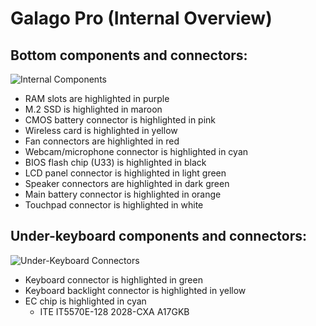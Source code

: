 # Galago Pro (Internal Overview)

## Bottom components and connectors:

![Internal Components](./img/components-highlighted.jpg)

- RAM slots are highlighted in purple
- M.2 SSD is highlighted in maroon
- CMOS battery connector is highlighted in pink
- Wireless card is highlighted in yellow
- Fan connectors are highlighted in red
- Webcam/microphone connector is highlighted in cyan
- BIOS flash chip (U33) is highlighted in black
- LCD panel connector is highlighted in light green
- Speaker connectors are highlighted in dark green
- Main battery connector is highlighted in orange
- Touchpad connector is highlighted in white

## Under-keyboard components and connectors:

![Under-Keyboard Connectors](./img/under-keyboard.jpg)

- Keyboard connector is highlighted in green
- Keyboard backlight connector is highlighted in yellow
- EC chip is highlighted in cyan
  - ITE IT5570E-128 2028-CXA A17GKB
